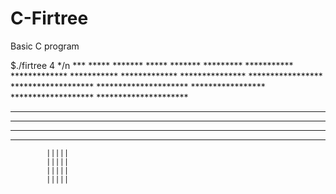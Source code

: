 # C-Firtree
Basic C program

$./firtree 4
              */n
             ***
            *****
           *******
            *****
           *******
          *********
         ***********
        *************
         ***********
        *************
       ***************
      *****************
     *******************
    *********************
      *****************
     *******************
    *********************
   ***********************
  *************************
 ***************************
*****************************
            |||||
            |||||
            |||||
            |||||
